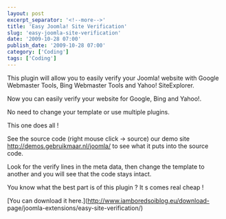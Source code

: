 ```yaml
---
layout: post
excerpt_separator: '<!--more-->'
title: 'Easy Joomla! Site Verification'
slug: 'easy-joomla-site-verification'
date: '2009-10-28 07:00'
publish_date: '2009-10-28 07:00'
category: ['Coding']
tags: ['Coding']
---
```

This plugin will allow you to easily verify your Joomla! website with Google
Webmaster Tools, Bing Webmaster Tools and Yahoo! SiteExplorer.  
  
Now you can easily verify your website for Google, Bing and Yahoo!.  
  
No need to change your template or use multiple plugins.  
  
  
  
This one does all !  
  
See the source code (right mouse click -> source) our demo site
<http://demos.gebruikmaar.nl/joomla/> to see what it puts into the source
code.  
  
Look for the verify lines in the meta data, then change the template to
another and you will see that the code stays intact.  
  
You know what the best part is of this plugin ? It s comes real cheap !  
  
[You can download it here.](http://www.iamboredsoiblog.eu/download-
page/joomla-extensions/easy-site-verification/)


